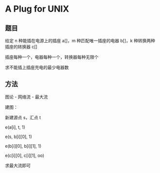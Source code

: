 # A Plug for UNIX

## 题目

给定 n 种能插在电源上的插座 a[]，m 种匹配唯一插座的电器 b[]，k 种转换两种插座的转换器 c[]

插座每种一个，电器每种一个，转换器每种无限个

求不能插上插座充电的最少电器数


## 方法

图论 - 网络流 - 最大流

建图：

新建源点 s，汇点 t

e(a[i], t, 1)

e(s, b[i][0], 1)

e(b[i][0], b[i][1], 1)

e(c[i][0], c[i][1], oo)

求最大流即可
